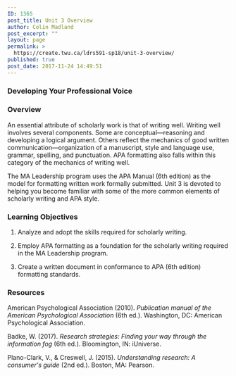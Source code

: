 ```yaml
---
ID: 1365
post_title: Unit 3 Overview
author: Colin Madland
post_excerpt: ""
layout: page
permalink: >
  https://create.twu.ca/ldrs591-sp18/unit-3-overview/
published: true
post_date: 2017-11-24 14:49:51
---
```

### Developing Your Professional Voice

### Overview

An essential attribute of scholarly work is that of writing well. Writing well involves several components. Some are conceptual—reasoning and developing a logical argument. Others reflect the mechanics of good written communication—organization of a manuscript, style and language use, grammar, spelling, and punctuation. APA formatting also falls within this category of the mechanics of writing well.

The MA Leadership program uses the APA Manual (6th edition) as the model for formatting written work formally submitted. Unit 3 is devoted to helping you become familiar with some of the more common elements of scholarly writing and APA style.

### Learning Objectives

1. Analyze and adopt the skills required for scholarly writing.

2. Employ APA formatting as a foundation for the scholarly writing required in the MA Leadership program.

3. Create a written document in conformance to APA (6th edition) formatting standards.

### Resources

American Psychological Association (2010). _Publication manual of the American Psychological Association_ (6th ed.). Washington, DC: American Psychological Association.

Badke, W. (2017). _Research strategies: Finding your way through the information fog_ (6th ed.). Bloomington, IN: iUniverse.

Plano-Clark, V., &amp; Creswell, J. (2015). _Understanding research: A consumer's guide_ (2nd ed.). Boston, MA: Pearson.
